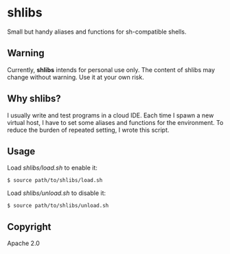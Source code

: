 # shlibs

Small but handy aliases and functions for sh-compatible shells.

## Warning

Currently, **shlibs** intends for personal use only. The content of shlibs may change without warning. Use it at your own risk.

## Why shlibs?

I usually write and test programs in a cloud IDE. Each time I spawn a new virtual host, I have to set some aliases and functions for the environment.
To reduce the burden of repeated setting, I wrote this script.

## Usage

Load *shlibs/load.sh* to enable it:

```
$ source path/to/shlibs/load.sh
```

Load *shlibs/unload.sh* to disable it:

```
$ source path/to/shlibs/unload.sh
```

## Copyright

Apache 2.0
